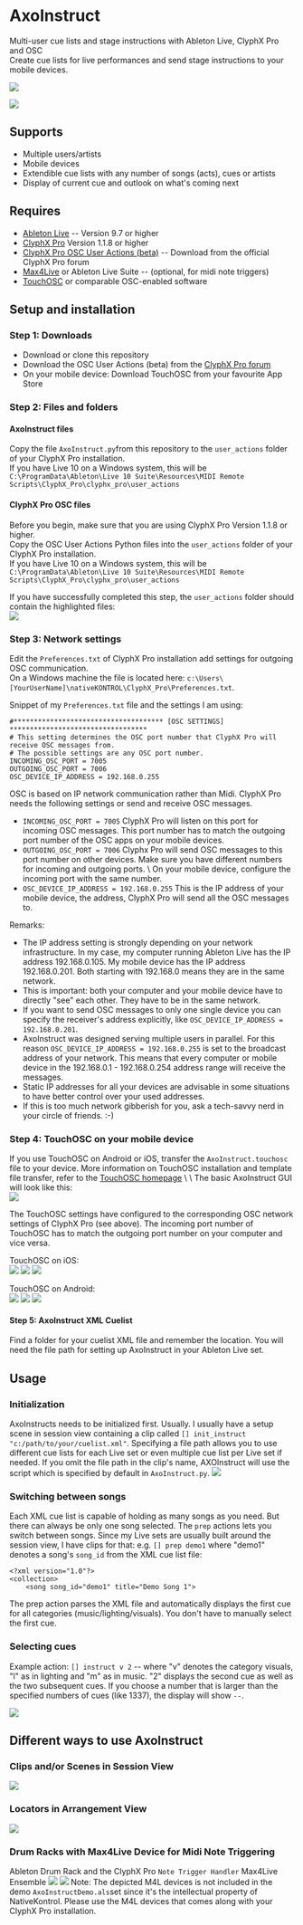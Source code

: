 # AxoInstruct
Multi-user cue lists and stage instructions with Ableton Live, ClyphX Pro and OSC \
Create cue lists for live performances and send stage instructions to your mobile devices.

![](images/AxoInstruct_Social01.png)

![](images/AxoInstructOverview_02.jpg)

## Supports
* Multiple users/artists
* Mobile devices
* Extendible cue lists with any number of songs (acts), cues or artists
* Display of current cue and outlook on what's coming next

## Requires
* [Ableton Live](https://www.ableton.com/en/live/) -- Version 9.7 or higher
* [ClyphX Pro](https://isotonikstudios.com/product/clyphx-pro/) Version 1.1.8 or higher
* [ClyphX Pro OSC User Actions (beta)](http://forum.nativekontrol.com/thread/3620/beta-osc-output-clyphx-pro) -- Download from the official ClyphX Pro forum
* [Max4Live](https://www.ableton.com/en/live/max-for-live/) or Ableton Live Suite -- (optional, for midi note triggers)
* [TouchOSC](https://hexler.net/products/touchosc) or comparable OSC-enabled software

## Setup and installation
### Step 1: Downloads
* Download or clone this repository
* Download the OSC User Actions (beta) from the [ClyphX Pro forum](http://forum.nativekontrol.com/thread/3620/beta-osc-output-clyphx-pro)
* On your mobile device: Download TouchOSC from your favourite App Store

### Step 2: Files and folders
#### AxoInstruct files
Copy the file `AxoInstruct.py`from this repository to the `user_actions` folder of your ClyphX Pro installation. \
If you have Live 10 on a Windows system, this will be `C:\ProgramData\Ableton\Live 10 Suite\Resources\MIDI Remote Scripts\ClyphX_Pro\clyphx_pro\user_actions`

#### ClyphX Pro OSC files
Before you begin, make sure that you are using ClyphX Pro Version 1.1.8 or higher. \
Copy the OSC User Actions Python files into the `user_actions` folder of your ClyphX Pro installation. \
If you have Live 10 on a Windows system, this will be `C:\ProgramData\Ableton\Live 10 Suite\Resources\MIDI Remote Scripts\ClyphX_Pro\clyphx_pro\user_actions`

If you have successfully completed this step, the `user_actions` folder should contain the highlighted files: \
![](images/AxoInstruct_ClyphXProUserActionsFolderContent.png)

### Step 3: Network settings
Edit the `Preferences.txt` of ClyphX Pro installation add settings for outgoing OSC communication. \
On a Windows machine the file is located here: `c:\Users\[YourUserName]\nativeKONTROL\ClyphX_Pro\Preferences.txt`.

Snippet of my `Preferences.txt` file and the settings I am using:

```
#************************************* [OSC SETTINGS] **********************************
# This setting determines the OSC port number that ClyphX Pro will receive OSC messages from.
# The possible settings are any OSC port number.
INCOMING_OSC_PORT = 7005
OUTGOING_OSC_PORT = 7006
OSC_DEVICE_IP_ADDRESS = 192.168.0.255
```

OSC is based on IP network communication rather than Midi. ClyphX Pro needs the following settings or send and receive OSC messages.

* `INCOMING_OSC_PORT = 7005` ClyphX Pro will listen on this port for incoming OSC messages. This port number has to match the outgoing port number of the OSC apps on your mobile devices.
* `OUTGOING_OSC_PORT = 7006` Clyphx Pro will send OSC messages to this port number on other devices. Make sure you have different numbers for incoming and outgoing ports. \ On your mobile device, configure the incoming port with the same number.
* `OSC_DEVICE_IP_ADDRESS = 192.168.0.255` This is the IP address of your mobile device, the address, ClyphX Pro will send all the OSC messages to.

Remarks:
* The IP address setting is strongly depending on your network infrastructure. In my case, my computer running Ableton Live has the IP address 192.168.0.105. My mobile device has the IP address 192.168.0.201. Both starting with 192.168.0 means they are in the same network.
* This is important: both your computer and your mobile device have to directly "see" each other. They have to be in the same network.
* If you want to send OSC messages to only one single device you can specify the receiver's address explicitly, like `OSC_DEVICE_IP_ADDRESS = 192.168.0.201`.
* AxoInstruct was designed serving multiple users in parallel. For this reason `OSC_DEVICE_IP_ADDRESS = 192.168.0.255` is set to the broadcast address of your network. This means that every computer or mobile device in the 192.168.0.1 - 192.168.0.254 address range will receive the messages.
* Static IP addresses for all your devices are advisable in some situations to have better control over your used addresses.
* If this is too much network gibberish for you, ask a tech-savvy nerd in your circle of friends. :-)


### Step 4: TouchOSC on your mobile device
If you use TouchOSC on Android or iOS, transfer the `AxoInstruct.touchosc` file to your device. More information on TouchOSC installation and template file transfer, refer to the [TouchOSC homepage](https://hexler.net/products/touchosc)
\ \ The basic AxoInstruct GUI will look like this: \
![](images/AxoInstruct_TouchOSC_GUI1.png)

The TouchOSC settings have configured to the corresponding OSC network settings of ClyphX Pro (see above). The incoming port number of TouchOSC has to match the outgoing port number on your computer and vice versa.

TouchOSC on iOS: \
![](images/AxoInstruct_TouchOSC_iOS1.png) ![](images/AxoInstruct_TouchOSC_iOS2.png) ![](images/AxoInstruct_TouchOSC_iOS3.png)

TouchOSC on Android: \
![](images/AxoInstruct_TouchOSC_Android1.png) ![](images/AxoInstruct_TouchOSC_Android2.png) ![](images/AxoInstruct_TouchOSC_Android3.png)

#### Step 5: AxoInstruct XML Cuelist
Find a folder for your cuelist XML file and remember the location. You will need the file path for setting up AxoInstruct in your Ableton Live set.


## Usage
### Initialization
AxoInstructs needs to be initialized first. Usually. I usually have a setup scene in session view containing a clip called `[] init_instruct "c:/path/to/your/cuelist.xml"`. Specifying a file path allows you to use different cue lists for each Live set or even multiple cue list per Live set if needed.
If you omit the file path in the clip's name, AXOInstruct will use the script which is specified by default in `AxoInstruct.py`.
![](images/AxoInstructOverview_01.png)

### Switching between songs
Each XML cue list is capable of holding as many songs as you need. But there can always be only one song selected. The `prep` actions lets you switch between songs.
Since my Live sets are usually built around the session view, I have clips for that: e.g. `[] prep demo1` where "demo1" denotes a song's `song_id` from the XML cue list file:

```
<?xml version="1.0"?>
<collection>
    <song song_id="demo1" title="Demo Song 1">
```

The prep action parses the XML file and automatically displays the first cue for all categories (music/lighting/visuals). You don't have to manually select the first cue.

### Selecting cues
Example action: `[] instruct v 2` -- where "v" denotes the category visuals, "l" as in lighting and "m" as in music. "2" displays the second cue as well as the two subsequent cues. If you choose a number that is larger than the specified numbers of cues (like 1337), the display will show `--`.

![](images/AxoInstruct_Social01.png)


## Different ways to use AxoInstruct
### Clips and/or Scenes in Session View
![](images/AxoInstructOverview_01.png)

### Locators in Arrangement View
![](images/AxoInstructArrangementLocators_01.png)

### Drum Racks with Max4Live Device for Midi Note Triggering
Ableton Drum Rack and the ClyphX Pro `Note Trigger Handler` Max4Live Ensemble
![](images/AxoInstructM4L_Rack_01.png)
![](images/AxoInstructM4L_Clip_01.png)
Note: The depicted M4L devices is not included in the demo `AxoInstructDemo.als`set since it's the intellectual property of NativeKontrol. Please use the M4L devices that comes along with your ClyphX Pro installation.
